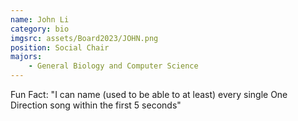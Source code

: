 ```yaml
---
name: John Li
category: bio
imgsrc: assets/Board2023/JOHN.png
position: Social Chair
majors:
    - General Biology and Computer Science
---
```


Fun Fact: "I can name (used to be able to at least) every single One Direction song within the first 5 seconds"
